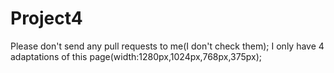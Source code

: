 # Project4
Please don't send any pull requests to me(I don't check them);
I only have 4 adaptations of this page(width:1280px,1024px,768px,375px);
